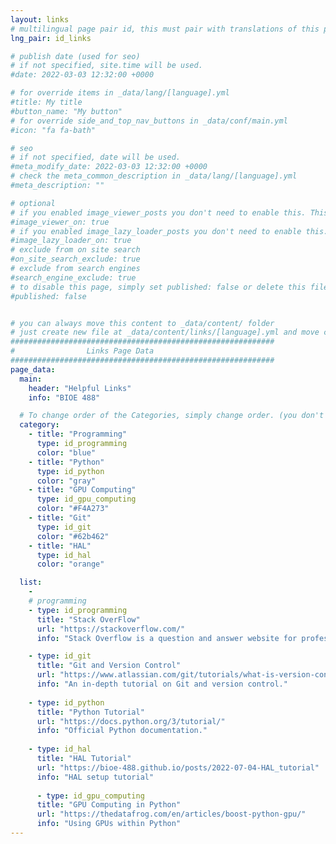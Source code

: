```yaml
---
layout: links
# multilingual page pair id, this must pair with translations of this page. (This name must be unique)
lng_pair: id_links

# publish date (used for seo)
# if not specified, site.time will be used.
#date: 2022-03-03 12:32:00 +0000

# for override items in _data/lang/[language].yml
#title: My title
#button_name: "My button"
# for override side_and_top_nav_buttons in _data/conf/main.yml
#icon: "fa fa-bath"

# seo
# if not specified, date will be used.
#meta_modify_date: 2022-03-03 12:32:00 +0000
# check the meta_common_description in _data/lang/[language].yml
#meta_description: ""

# optional
# if you enabled image_viewer_posts you don't need to enable this. This is only if image_viewer_posts = false
#image_viewer_on: true
# if you enabled image_lazy_loader_posts you don't need to enable this. This is only if image_lazy_loader_posts = false
#image_lazy_loader_on: true
# exclude from on site search
#on_site_search_exclude: true
# exclude from search engines
#search_engine_exclude: true
# to disable this page, simply set published: false or delete this file
#published: false


# you can always move this content to _data/content/ folder
# just create new file at _data/content/links/[language].yml and move content below.
###########################################################
#                Links Page Data
###########################################################
page_data:
  main:
    header: "Helpful Links"
    info: "BIOE 488"

  # To change order of the Categories, simply change order. (you don't need to change list order.)
  category:
    - title: "Programming"
      type: id_programming
      color: "blue"
    - title: "Python"
      type: id_python
      color: "gray"
    - title: "GPU Computing"
      type: id_gpu_computing
      color: "#F4A273"
    - title: "Git"
      type: id_git
      color: "#62b462"
    - title: "HAL"
      type: id_hal
      color: "orange"

  list:
    -
    # programming
    - type: id_programming
      title: "Stack OverFlow"
      url: "https://stackoverflow.com/"
      info: "Stack Overflow is a question and answer website for professional and enthusiastic programmers."

    - type: id_git
      title: "Git and Version Control"
      url: "https://www.atlassian.com/git/tutorials/what-is-version-control"
      info: "An in-depth tutorial on Git and version control."
      
    - type: id_python
      title: "Python Tutorial"
      url: "https://docs.python.org/3/tutorial/"
      info: "Official Python documentation."
      
    - type: id_hal
      title: "HAL Tutorial"
      url: "https://bioe-488.github.io/posts/2022-07-04-HAL_tutorial"
      info: "HAL setup tutorial"
      
      - type: id_gpu_computing
      title: "GPU Computing in Python"
      url: "https://thedatafrog.com/en/articles/boost-python-gpu/"
      info: "Using GPUs within Python"
---
```

